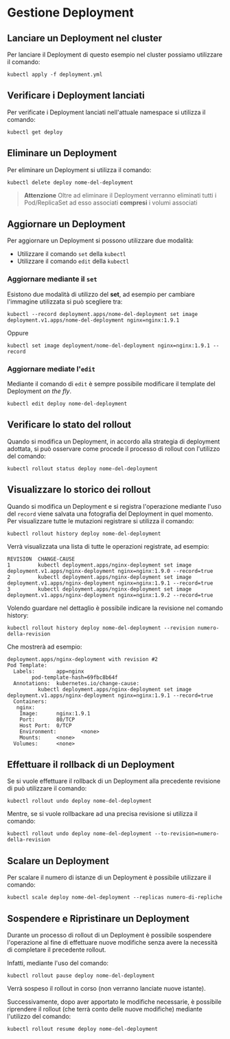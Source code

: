 # Gestione Deployment

## Lanciare un Deployment nel cluster

Per lanciare il Deployment di questo esempio nel cluster possiamo utilizzare il comando:

`kubectl apply -f deployment.yml`

## Verificare i Deployment lanciati

Per verificate i Deployment lanciati nell'attuale namespace si utilizza il comando:

`kubectl get deploy`

## Eliminare un Deployment

Per eliminare un Deployment si utilizza il comando:

`kubectl delete deploy nome-del-deployment`

> **Attenzione** Oltre ad eliminare il Deployment verranno eliminati tutti i Pod/ReplicaSet ad esso associati **compresi** i volumi associati

## Aggiornare un Deployment

Per aggiornare un Deployment si possono utilizzare due modalità:
* Utilizzare il comando `set` della `kubectl`
* Utilizzare il comando `edit` della `kubectl`

### Aggiornare mediante il `set`

Esistono due modalità di utilizzo del **set**, ad esempio per cambiare l'immagine utilizzata si può scegliere tra:

`kubectl --record deployment.apps/nome-del-deployment set image deployment.v1.apps/nome-del-deployment nginx=nginx:1.9.1`

Oppure

`kubectl set image deployment/nome-del-deployment nginx=nginx:1.9.1 --record`

### Aggiornare mediate l'`edit`

Mediante il comando di `edit` è sempre possibile modificare il template del Deployment *on the fly*.

`kubectl edit deploy nome-del-deployment`

## Verificare lo stato del rollout

Quando si modifica un Deployment, in accordo alla strategia di deployment adottata, si può osservare come procede il processo di rollout con l'utilizzo del comando:

`kubectl rollout status deploy nome-del-deployment`

## Visualizzare lo storico dei rollout

Quando si modifica un Deployment e si registra l'operazione mediante l'uso del `record` viene salvata una fotografia del Deployment in quel momento. Per visualizzare tutte le mutazioni registrare si utilizza il comando:

`kubectl rollout history deploy nome-del-deployment`

Verrà visualizzata una lista di tutte le operazioni registrate, ad esempio:

```
REVISION  CHANGE-CAUSE
1         kubectl deployment.apps/nginx-deployment set image deployment.v1.apps/nginx-deployment nginx=nginx:1.9.0 --record=true
2         kubectl deployment.apps/nginx-deployment set image deployment.v1.apps/nginx-deployment nginx=nginx:1.9.1 --record=true
3         kubectl deployment.apps/nginx-deployment set image deployment.v1.apps/nginx-deployment nginx=nginx:1.9.2 --record=true
```

Volendo guardare nel dettaglio è possibile indicare la revisione nel comando history:

`kubectl rollout history deploy nome-del-deployment --revision numero-della-revision`

Che mostrerà ad esempio:

```
deployment.apps/nginx-deployment with revision #2
Pod Template:
  Labels:       app=nginx
        pod-template-hash=69fbc8b64f
  Annotations:  kubernetes.io/change-cause:
          kubectl deployment.apps/nginx-deployment set image deployment.v1.apps/nginx-deployment nginx=nginx:1.9.1 --record=true
  Containers:
   nginx:
    Image:      nginx:1.9.1
    Port:       80/TCP
    Host Port:  0/TCP
    Environment:        <none>
    Mounts:     <none>
  Volumes:      <none>
```

## Effettuare il rollback di un Deployment

Se si vuole effettuare il rollback di un Deployment alla precedente revisione di può utilizzare il comando:

`kubectl rollout undo deploy nome-del-deployment`

Mentre, se si vuole rollbackare ad una precisa revisione si utilizza il comando:

`kubectl rollout undo deploy nome-del-deployment --to-revision=numero-della-revision`

## Scalare un Deployment

Per scalare il numero di istanze di un Deployment è possibile utilizzare il comando:

`kubectl scale deploy nome-del-deployment --replicas numero-di-repliche`

## Sospendere e Ripristinare un Deployment

Durante un processo di rollout di un Deployment è possibile sospendere l'operazione al fine di effettuare nuove modifiche senza avere la necessità di completare il precedente rollout.

Infatti, mediante l'uso del comando:

`kubectl rollout pause deploy nome-del-deployment`

Verrà sospeso il rollout in corso (non verranno lanciate nuove istante).

Successivamente, dopo aver apportato le modifiche necessarie, è possibile riprendere il rollout (che terrà conto delle nuove modifiche) mediante l'utilizzo del comando:

`kubectl rollout resume deploy nome-del-deployment`